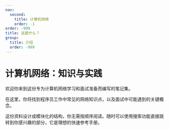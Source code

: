 ```yaml
---
nav:
  second:
    title: 计算机网络
    order: -1
order: -999
title: 这是什么？
group:
  title: 介绍
  order: -999
---
```


# 计算机网络：知识与实践

欢迎你来到这份专为计算机网络学习和面试准备而编写的笔记集。

在这里，你将找到程序员工作中常见的网络知识点，以及面试中可能遇到的关键概念。

这份资料设计成模块化的结构，你无需按顺序阅读。随时可以使用搜索功能直接跳转到你感兴趣的部分，它是理想的快速参考手册。

